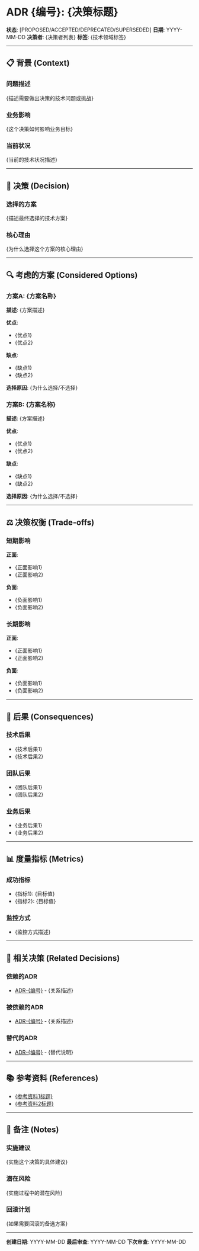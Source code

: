 # ADR {编号}: {决策标题}

**状态**: [PROPOSED/ACCEPTED/DEPRECATED/SUPERSEDED]
**日期**: YYYY-MM-DD
**决策者**: {决策者列表}
**标签**: {技术领域标签}

---

## 📋 背景 (Context)

### 问题描述
{描述需要做出决策的技术问题或挑战}

### 业务影响
{这个决策如何影响业务目标}

### 当前状况
{当前的技术状况描述}

---

## 🎯 决策 (Decision)

### 选择的方案
{描述最终选择的技术方案}

### 核心理由
{为什么选择这个方案的核心理由}

---

## 🔍 考虑的方案 (Considered Options)

### 方案A: {方案名称}
**描述**: {方案描述}

**优点**:
- {优点1}
- {优点2}

**缺点**:
- {缺点1}
- {缺点2}

**选择原因**: {为什么选择/不选择}

### 方案B: {方案名称}
**描述**: {方案描述}

**优点**:
- {优点1}
- {优点2}

**缺点**:
- {缺点1}
- {缺点2}

**选择原因**: {为什么选择/不选择}

---

## ⚖️ 决策权衡 (Trade-offs)

### 短期影响
**正面**:
- {正面影响1}
- {正面影响2}

**负面**:
- {负面影响1}
- {负面影响2}

### 长期影响
**正面**:
- {正面影响1}
- {正面影响2}

**负面**:
- {负面影响1}
- {负面影响2}

---

## 🎯 后果 (Consequences)

### 技术后果
- {技术后果1}
- {技术后果2}

### 团队后果
- {团队后果1}
- {团队后果2}

### 业务后果
- {业务后果1}
- {业务后果2}

---

## 📊 度量指标 (Metrics)

### 成功指标
- {指标1}: {目标值}
- {指标2}: {目标值}

### 监控方式
- {监控方式描述}

---

## 🔗 相关决策 (Related Decisions)

### 依赖的ADR
- [ADR-{编号}](./{编号}-{标题}.md) - {关系描述}

### 被依赖的ADR
- [ADR-{编号}](./{编号}-{标题}.md) - {关系描述}

### 替代的ADR
- [ADR-{编号}](./{编号}-{标题}.md) - {替代说明}

---

## 📚 参考资料 (References)

- [{参考资料1标题}]({链接})
- [{参考资料2标题}]({链接})

---

## 📝 备注 (Notes)

### 实施建议
{实施这个决策的具体建议}

### 潜在风险
{实施过程中的潜在风险}

### 回滚计划
{如果需要回滚的备选方案}

---

**创建日期**: YYYY-MM-DD
**最后审查**: YYYY-MM-DD
**下次审查**: YYYY-MM-DD
